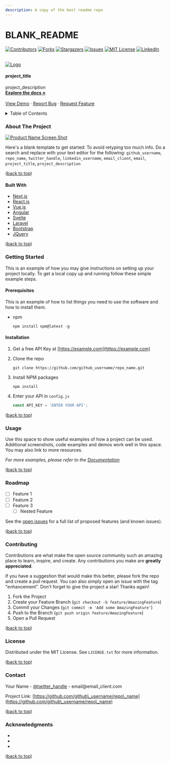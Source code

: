 ```yaml
---
description: A copy of the best readme repo
---
```


# BLANK\_README

[![Contributors](https://img.shields.io/github/contributors/github\_username/repo\_name.svg?style=for-the-badge)](https://github.com/github\_username/repo\_name/graphs/contributors) [![Forks](https://img.shields.io/github/forks/github\_username/repo\_name.svg?style=for-the-badge)](https://github.com/github\_username/repo\_name/network/members) [![Stargazers](https://img.shields.io/github/stars/github\_username/repo\_name.svg?style=for-the-badge)](https://github.com/github\_username/repo\_name/stargazers) [![Issues](https://img.shields.io/github/issues/github\_username/repo\_name.svg?style=for-the-badge)](https://github.com/github\_username/repo\_name/issues) [![MIT License](https://img.shields.io/github/license/github\_username/repo\_name.svg?style=for-the-badge)](https://github.com/github\_username/repo\_name/blob/master/LICENSE.txt) [![LinkedIn](https://img.shields.io/badge/-LinkedIn-black.svg?style=for-the-badge\&logo=linkedin\&colorB=555)](https://linkedin.com/in/linkedin\_username)

\
[![Logo](images/logo.png)](https://github.com/github\_username/repo\_name)

#### project\_title

project\_description\
[**Explore the docs »**](https://github.com/github\_username/repo\_name)\
\
[View Demo](https://github.com/github\_username/repo\_name) · [Report Bug](https://github.com/github\_username/repo\_name/issues) · [Request Feature](https://github.com/github\_username/repo\_name/issues)

<details>

<summary>Table of Contents</summary>

1. [About The Project](./#about-the-project)
   * [Built With](./#built-with)
2. [Getting Started](./#getting-started)
   * [Prerequisites](./#prerequisites)
   * [Installation](./#installation)
3. [Usage](./#usage)
4. [Roadmap](./#roadmap)
5. [Contributing](./#contributing)
6. [License](./#license)
7. [Contact](./#contact)
8. [Acknowledgments](./#acknowledgments)

</details>

### About The Project

[![Product Name Screen Shot](images/screenshot.png)](https://example.com)

Here's a blank template to get started: To avoid retyping too much info. Do a search and replace with your text editor for the following: `github_username`, `repo_name`, `twitter_handle`, `linkedin_username`, `email_client`, `email`, `project_title`, `project_description`

([back to top](./#top))

#### Built With

* [Next.js](https://nextjs.org/)
* [React.js](https://reactjs.org/)
* [Vue.js](https://vuejs.org/)
* [Angular](https://angular.io/)
* [Svelte](https://svelte.dev/)
* [Laravel](https://laravel.com)
* [Bootstrap](https://getbootstrap.com)
* [JQuery](https://jquery.com)

([back to top](./#top))

### Getting Started

This is an example of how you may give instructions on setting up your project locally. To get a local copy up and running follow these simple example steps.

#### Prerequisites

This is an example of how to list things you need to use the software and how to install them.

*   npm

    ```
    npm install npm@latest -g
    ```

#### Installation

1. Get a free API Key at [https://example.com](https://example.com)
2.  Clone the repo

    ```
    git clone https://github.com/github_username/repo_name.git
    ```
3.  Install NPM packages

    ```
    npm install
    ```
4.  Enter your API in `config.js`

    ```js
    const API_KEY = 'ENTER YOUR API';
    ```

([back to top](./#top))

### Usage

Use this space to show useful examples of how a project can be used. Additional screenshots, code examples and demos work well in this space. You may also link to more resources.

_For more examples, please refer to the_ [_Documentation_](https://example.com)

([back to top](./#top))

### Roadmap

* [ ] Feature 1
* [ ] Feature 2
* [ ] Feature 3
  * [ ] Nested Feature

See the [open issues](https://github.com/github\_username/repo\_name/issues) for a full list of proposed features (and known issues).

([back to top](./#top))

### Contributing

Contributions are what make the open source community such an amazing place to learn, inspire, and create. Any contributions you make are **greatly appreciated**.

If you have a suggestion that would make this better, please fork the repo and create a pull request. You can also simply open an issue with the tag "enhancement". Don't forget to give the project a star! Thanks again!

1. Fork the Project
2. Create your Feature Branch (`git checkout -b feature/AmazingFeature`)
3. Commit your Changes (`git commit -m 'Add some AmazingFeature'`)
4. Push to the Branch (`git push origin feature/AmazingFeature`)
5. Open a Pull Request

([back to top](./#top))

### License

Distributed under the MIT License. See `LICENSE.txt` for more information.

([back to top](./#top))

### Contact

Your Name - [@twitter\_handle](https://twitter.com/twitter\_handle) - email@email\_client.com

Project Link: [https://github.com/github\_username/repo\_name](https://github.com/github\_username/repo\_name)

([back to top](./#top))

### Acknowledgments

*
*
*

([back to top](./#top))
